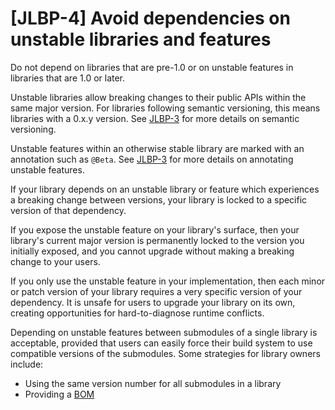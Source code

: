 # [JLBP-4] Avoid dependencies on unstable libraries and features

Do not depend on libraries that are pre-1.0 or on unstable features in
libraries that are 1.0 or later.

Unstable libraries allow breaking changes to their
public APIs within the same major version. For libraries following semantic
versioning, this means libraries with a 0.x.y version. See [JLBP-3](JLBP-3.md)
for more details on semantic versioning.

Unstable features within an otherwise stable library
are marked with an annotation such as `@Beta`. See
[JLBP-3](JLBP-3.md) for more details on annotating unstable features.

If your library depends on an unstable library or feature which
experiences a breaking change between versions, your library is locked to
a specific version of that dependency.

If you expose the unstable feature on your library's surface, then your
library's current major version is permanently locked to the version
you initially exposed, and you cannot upgrade without making a
breaking change to your users.

If you only use the unstable feature in your implementation, then each minor
or patch version of your library requires a very specific version of
your dependency. It is unsafe for users to upgrade your library on its own,
creating opportunities for hard-to-diagnose runtime conflicts.

Depending on unstable features between submodules of a single library is
acceptable, provided that users can easily force their build system to use
compatible versions of the submodules. Some strategies for library owners
include:

- Using the same version number for all submodules in a library
- Providing a [BOM](http://maven.apache.org/guides/introduction/introduction-to-dependency-mechanism.html#Importing_Dependencies)
